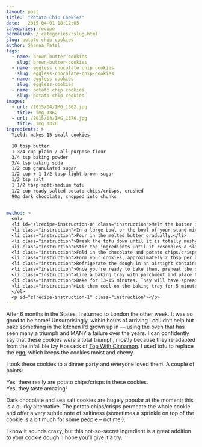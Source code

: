 ```yaml
---
layout: post
title:  "Potato Chip Cookies"
date:   2015-04-01 18:12:05
categories: recipe
permalink: /:categories/:slug.html
slug: potato-chip-cookies
author: Shanna Patel
tags: 
  - name: brown butter cookies
    slug: brown-butter-cookies
  - name: eggless chocolate chip cookies
    slug: eggless-chocolate-chip-cookies
  - name: eggless cookies
    slug: eggless-cookies
  - name: potato chip cookies
    slug: potato-chip-cookies
images: 
  - url: /2015/04/IMG_1362.jpg
    title: img_1362
  - url: /2015/04/IMG_1376.jpg
    title: img_1376
ingredients: >
  Yield: makes 15 small cookies
  
  10 tbsp butter
  1 3/4 cup plain / all purpose flour 
  3/4 tsp baking powder
  3/4 tsp baking soda
  1/2 cup granulated sugar
  1/2 cup + 1 1/2 tbsp light brown sugar
  1/2 tsp salt
  1 1/2 tbsp soft-medium tofu
  1/2 cup ready salted potato chips/crisps, crushed
  90g dark chocolate, chopped into chunks
  
  
method: >
  <ol>
  <li id="zlrecipe-instruction-0" class="instruction">Melt the butter in a saucepan over a low-medium heat. It will melt, then bubble and foam. Once it darkens slightly and begins to smell nutty, remove from the heat and allow to cool for ten minutes.</li>
  <li class="instruction">In a large bowl or the bowl of your stand mixer, measure out the flour, baking soda, baking powder, salt and sugars. If you aren't using a stand mixer, mix the ingredients in the bowl.</li>
  <li class="instruction">Pour in the melted butter gradually.</li>
  <li class="instruction">Break the tofu down until it is totally mushy and add it to the bowl.</li>
  <li class="instruction">Stir the ingredients until it resembles a slightly crumbly, sandy dough.</li>
  <li class="instruction">Fold in the chocolate and potato chips/crisps.</li>
  <li class="instruction">Form your cookies, approximately 2 tbsp per cookie.</li>
  <li class="instruction">Refrigerate the dough in an airtight container for at least 2 hours (but you can do so for up to 3 days - the longer the better).</li>
  <li class="instruction">Once you're ready to bake them, preheat the oven to 180C or 350F.</li>
  <li class="instruction">Line a baking tray with parchment and place the cookies on it, spacing them 2-3 inches apart.</li>
  <li class="instruction">Bake for 13-15 minutes. They will have spread, puffed up slightly and should be ever so slightly golden.</li>
  <li class="instruction">Let them cool on the baking tray for 5 minutes before transferring to a wire rack.</li>
  </ol>
  <p id="zlrecipe-instruction-1" class="instruction"></p>
---
```

<p>After 6 months in the States, I returned to London the other week. It was so good to be home! Unsurprisingly, within hours of arriving I couldn’t help but bake something in the kitchen I’d grown up in — using the oven that has seen many a triumph and MANY a failure over the years. I can confidently say that these cookies <em>were</em> a total triumph, mostly because they’re adapted from the infallible Izy Hossack of <a href="http://www.topwithcinnamon.com/">Top With Cinnamon</a>. I used tofu to replace the egg, which keeps the cookies moist and chewy.</p>
<p>I took these cookies to a dinner party and everyone loved them. A couple of points:</p>
<p>Yes, there really are potato chips/crisps in these cookies.<br/>
Yes, they taste amazing!</p>
<p>Dark chocolate and sea salt cookies are hugely popular at the moment; this is a quirky alternative. The potato chips/crisps permeate the whole cookie and offer a very subtle note of saltiness (sometimes a sprinkle on top of the cookie is a bit much for some people – not me!).</p>
<p>I know it sounds crazy, but this not-so-secret ingredient is a great addition to your cookie dough. I hope you’ll give it a try.</p>

